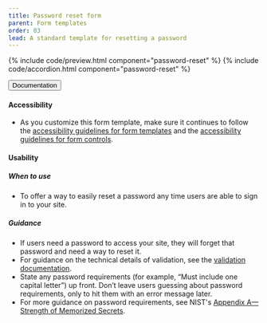 ```yaml
---
title: Password reset form
parent: Form templates
order: 03
lead: A standard template for resetting a password
---
```


{% include code/preview.html component="password-reset" %}
{% include code/accordion.html component="password-reset" %}
<div class="usa-accordion-bordered">
  <button class="usa-button-unstyled usa-accordion-button"
      aria-expanded="true" aria-controls="password-reset-docs">
    Documentation
  </button>
  <div id="password-reset-docs" aria-hidden="false" class="usa-accordion-content">
    <h4 class="usa-heading">Accessibility</h4>
    <ul class="usa-content-list">
      <li>As you customize this form template, make sure it continues to follow the <a href="{{ site.baseurl }}/form-templates/">accessibility guidelines for form templates</a> and the <a href="{{ site.baseurl }}/form-controls/">accessibility guidelines for form controls</a>.</li>
    </ul>
    <h4 class="usa-heading">Usability</h4>
    <h5>When to use</h5>
    <ul class="usa-content-list">
      <li>To offer a way to easily reset a password any time users are able to sign in to your site.</li>
    </ul>
    <h5>Guidance</h5>
    <ul class="usa-content-list">
      <li>If users need a password to access your site, they will forget that password and need a way to reset it.</li>
      <li>For guidance on the technical details of validation, see the
        <a href="{{ site.baseurl }}/components/form-controls/#validation">validation documentation</a>.</li>
      <li>State any password requirements (for example, “Must include one capital letter”) up front. Don’t leave users guessing about password requirements, only to hit them with an error message later.</li>
      <li>For more guidance on password requirements, see NIST's <a href="https://github.com/usnistgov/800-63-3/blob/nist-pages/sp800-63b/appA_memorized.md">Appendix A—Strength of Memorized Secrets</a>.</li>
    </ul>
  </div>
</div>
